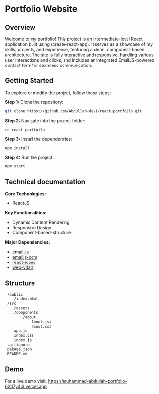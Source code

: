 # Portfolio Website

## Overview

Welcome to my portfolio! This project is an intermediate-level React application built using (create-react-app). It serves as a showcase of my skills, projects, and experience, featuring a clean, component-based architecture. The site is fully interactive and responsive, handling various user interactions and clicks, and includes an integrated EmailJS-powered contact form for seamless communication.

## Getting Started

To explore or modify the project, follow these steps:

**Step 1:** Clone the repository:

```bash
git clone https://github.com/Abdullah-dev1/react-portfoilo.git
```

**Step 2:** Navigate into the project folder:

```bash
cd react-portfoilo
```

**Step 3:** Install the dependencies:

```bash
npm install
```

**Step 4:** Run the project:

```bash
npm start
```

## Technical documentation 

**Core Technologies:**

- ReactJS

**Key Functionalities:**

- Dynamic Content Rendering
- Responsive Design
- Component-based-structure

**Major Dependencies:**

- [email-js](https://www.npmjs.com/package/email-js)
- [emailjs-com](https://www.npmjs.com/package/emailjs-com)
- [react-icons](https://www.npmjs.com/package/react-icons)
- [web-vitals](https://www.npmjs.com/package/web-vitals)

## Structure

```bash
 /public
    /index.html
 /src
    /assets
    /components
        /about
            About.jsx
            about.css
    app.js
    index.css
    index.js
 .gitignore
 pakage.json
 README.md
```

## Demo

For a live demo visit, https://muhammad-abdullah-portfolio-62tl7y4i3.vercel.app
